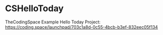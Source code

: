 # CSHelloToday

TheCodingSpace Example Hello Today Project: https://coding.space/launchpad/703c1a8d-0c55-4bcb-b3ef-832eec05f134
